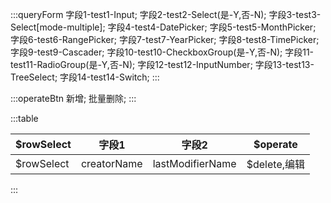 :::queryForm
字段1-test1-Input;
字段2-test2-Select(是-Y,否-N);
字段3-test3-Select[mode-multiple];
字段4-test4-DatePicker;
字段5-test5-MonthPicker;
字段6-test6-RangePicker;
字段7-test7-YearPicker;
字段8-test8-TimePicker;
字段9-test9-Cascader;
字段10-test10-CheckboxGroup(是-Y,否-N);
字段11-test11-RadioGroup(是-Y,否-N);
字段12-test12-InputNumber;
字段13-test13-TreeSelect;
字段14-test14-Switch;
:::


:::operateBtn
新增;
批量删除;
:::

:::table

|$rowSelect|字段1|字段2|$operate|
|---|---|---|---|
|$rowSelect|creatorName|lastModifierName|$delete,编辑|

:::
